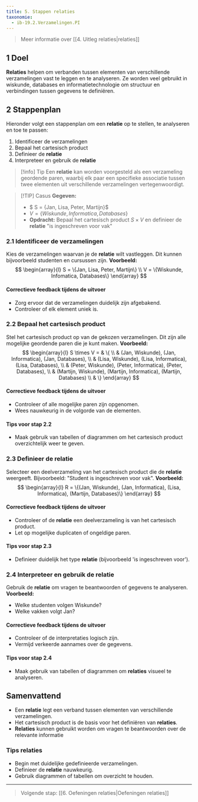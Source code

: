 ```yaml
---
title: 5. Stappen relaties
taxonomie:
  - ib-19.2.Verzamelingen.PI
---
```


> Meer informatie over [[4. Uitleg relaties|relaties]]

## 1 Doel
**Relaties** helpen om verbanden tussen elementen van verschillende verzamelingen vast te leggen en te analyseren. Ze worden veel gebruikt in wiskunde, databases en informatietechnologie om structuur en verbindingen tussen gegevens te definiëren.

## 2 Stappenplan
Hieronder volgt een stappenplan om een **relatie** op te stellen, te analyseren en toe te passen:
1. Identificeer de verzamelingen
2. Bepaal het cartesisch product
3. Definieer de **relatie**
4. Interpreteer en gebruik de **relatie**

> [!info] Tip 
> Een **relatie** kan worden voorgesteld als een verzameling geordende paren, waarbij elk paar een specifieke associatie tussen twee elementen uit verschillende verzamelingen vertegenwoordigt.

>[!TIP] Casus
> **Gegeven:**
> - $ S = \{Jan, Lisa, Peter, Martijn\}$
> - $V = \{Wiskunde, Informatica, Databases\}$
> - **Opdracht:** Bepaal het cartesisch product $S \times V$ en definieer de **relatie** "is ingeschreven voor vak" 

### 2.1 Identificeer de verzamelingen
Kies de verzamelingen waarvan je de **relatie** wilt vastleggen. Dit kunnen bijvoorbeeld studenten en cursussen zijn.
**Voorbeeld:**
$$
\begin{array}{l}
S = \{Jan, Lisa, Peter, Martijn\} \\
V = \{Wiskunde, Infomatica, Databases\}
\end{array}
$$

#### Correctieve feedback tijdens de uitvoer
- Zorg ervoor dat de verzamelingen duidelijk zijn afgebakend.
- Controleer of elk element uniek is.

### 2.2 Bepaal het cartesisch product
Stel het cartesisch product op van de gekozen verzamelingen. Dit zijn alle mogelijke geordende paren die je kunt maken.
**Voorbeeld:**
$$
\begin{array}{l}
S \times V =  & \{ \\
 & (Jan, Wiskunde), (Jan, Informatica), (Jan, Databases), \\
 & (Lisa, Wiskunde), (Lisa, Informatica), (Lisa, Databases), \\
 & (Peter, Wiskunde), (Peter, Informatica), (Peter, Databases), \\
 & (Martijn, Wiskunde), (Martijn, Informatica), (Martijn, Databases) \\
 & \}
\end{array}
$$

#### Correctieve feedback tijdens de uitvoer
- Controleer of alle mogelijke paren zijn opgenomen.
- Wees nauwkeurig in de volgorde van de elementen.

#### Tips voor stap 2.2
- Maak gebruik van tabellen of diagrammen om het cartesisch product overzichtelijk weer te geven.

### 2.3 Definieer de relatie
Selecteer een deelverzameling van het cartesisch product die de **relatie** weergeeft. Bijvoorbeeld: "Student is ingeschreven voor vak".
**Voorbeeld:**
$$
\begin{array}{l}
R = \{(Jan, Wiskunde), (Jan, Informatica), (Lisa, Informatica), (Martijn, Databases)\}
\end{array}
$$

#### Correctieve feedback tijdens de uitvoer
- Controleer of de **relatie** een deelverzameling is van het cartesisch product.
- Let op mogelijke duplicaten of ongeldige paren.

#### Tips voor stap 2.3
- Definieer duidelijk het type **relatie** (bijvoorbeeld 'is ingeschreven voor').

### 2.4 Interpreteer en gebruik de relatie
Gebruik de **relatie** om vragen te beantwoorden of gegevens te analyseren.
**Voorbeeld:**
- Welke studenten volgen Wiskunde?
- Welke vakken volgt Jan?

#### Correctieve feedback tijdens de uitvoer
- Controleer of de interpretaties logisch zijn.
- Vermijd verkeerde aannames over de gegevens.

#### Tips voor stap 2.4
- Maak gebruik van tabellen of diagrammen om **relaties** visueel te analyseren.

## Samenvattend
- Een **relatie** legt een verband tussen elementen van verschillende verzamelingen.
- Het cartesisch product is de basis voor het definiëren van **relaties**.
- **Relaties** kunnen gebruikt worden om vragen te beantwoorden over de relevante informatie

### Tips relaties
- Begin met duidelijke gedefinieerde verzamelingen.
- Definieer de **relatie** nauwkeurig.
- Gebruik diagrammen of tabellen om overzicht te houden.

---

> Volgende stap: [[6. Oefeningen relaties|Oefeningen relaties]]
